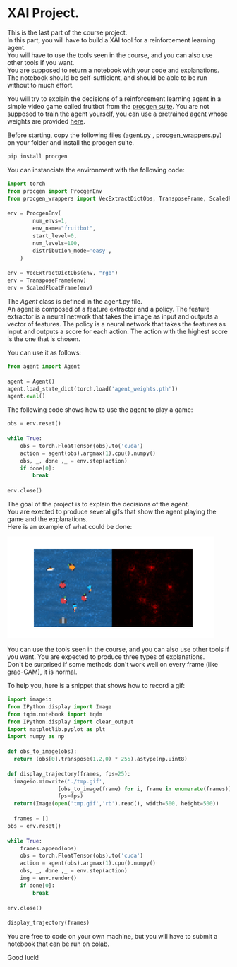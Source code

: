 # XAI Project.

This is the last part of the course project.  
In this part, you will have to build a XAI tool for a reinforcement learning agent.  
You will have to use the tools seen in the course, and you can also use other tools if you want.  
You are supposed to return a notebook with your code and explanations. The notebook should be self-sufficient, and should be able to be run without to much effort.

You will try to explain the decisions of a reinforcement learning agent in a simple video game called fruitbot from the [procgen suite](https://openai.com/blog/procgen-benchmark/).
You are not supposed to train the agent yourself, you can use a pretrained agent whose weights are provided [here](https://drive.google.com/file/d/1FnLCCYnvhuT5FBpzH3vjeesztZGhtgSx/view?usp=drive_link).  

Before starting, copy the following files ([agent.py](https://github.com/DavidBert/AIF2024/raw/main/xai/project/agent.py) , [procgen_wrappers.py](https://github.com/DavidBert/AIF2024/raw/main/xai/project/procgen_wrappers.py)) on your folder and install the procgen suite.
    
```bash
pip install procgen
```

You can instanciate the environment with the following code:

```python
import torch
from procgen import ProcgenEnv
from procgen_wrappers import VecExtractDictObs, TransposeFrame, ScaledFloatFrame

env = ProcgenEnv(
        num_envs=1,
        env_name="fruitbot",
        start_level=0,
        num_levels=100,
        distribution_mode='easy',
    )

env = VecExtractDictObs(env, "rgb")
env = TransposeFrame(env)
env = ScaledFloatFrame(env)
```

The _Agent_ class is defined in the agent.py file.  
An agent is composed of a feature extractor and a policy. The feature extractor is a neural network that takes the image as input and outputs a vector of features. The policy is a neural network that takes the features as input and outputs a score for each action. The action with the highest score is the one that is chosen.

You can use it as follows:

```python
from agent import Agent

agent = Agent()
agent.load_state_dict(torch.load('agent_weights.pth'))
agent.eval()
```

The following code shows how to use the agent to play a game:

```python
obs = env.reset()

while True:
    obs = torch.FloatTensor(obs).to('cuda')
    action = agent(obs).argmax(1).cpu().numpy()
    obs, _, done ,_ = env.step(action)
    if done[0]:
        break

env.close()
```

The goal of the project is to explain the decisions of the agent.  
You are exected to produce several gifs that show the agent playing the game and the explanations.  
Here is an example of what could be done:

![example](example.gif)

You can use the tools seen in the course, and you can also use other tools if you want. You are expected to produce three types of explanations.  
Don't be surprised if some methods don't work well on every frame (like grad-CAM), it is normal.

To help you, here is a snippet that shows how to record a gif:

```python
import imageio
from IPython.display import Image
from tqdm.notebook import tqdm
from IPython.display import clear_output
import matplotlib.pyplot as plt
import numpy as np

def obs_to_image(obs):
  return (obs[0].transpose(1,2,0) * 255).astype(np.uint8)

def display_trajectory(frames, fps=25):
  imageio.mimwrite('./tmp.gif',
                [obs_to_image(frame) for i, frame in enumerate(frames)],
                fps=fps)
  return(Image(open('tmp.gif','rb').read(), width=500, height=500))

  frames = []
obs = env.reset()

while True:
    frames.append(obs)
    obs = torch.FloatTensor(obs).to('cuda')
    action = agent(obs).argmax(1).cpu().numpy()
    obs, _, done ,_ = env.step(action)
    img = env.render()
    if done[0]:
        break

env.close()

display_trajectory(frames)
```

You are free to code on your own machine, but you will have to submit a notebook that can be run on [colab](https://colab.research.google.com/github/DavidBert/AIF2024/blob/main/xai/project/XAI_project.ipynb).

Good luck!
